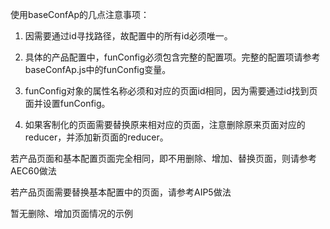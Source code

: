 

使用baseConfAp的几点注意事项：

1. 因需要通过id寻找路径，故配置中的所有id必须唯一。

2. 具体的产品配置中，funConfig必须包含完整的配置项。完整的配置项请参考baseConfAp.js中的funConfig变量。

3. funConfig对象的属性名称必须和对应的页面id相同，因为需要通过id找到页面并设置funConfig。

4. 如果客制化的页面需要替换原来相对应的页面，注意删除原来页面对应的reducer，并添加新页面的reducer。

若产品页面和基本配置页面完全相同，即不用删除、增加、替换页面，则请参考AEC60做法

若产品页面需要替换基本配置中的页面，请参考AIP5做法

暂无删除、增加页面情况的示例
